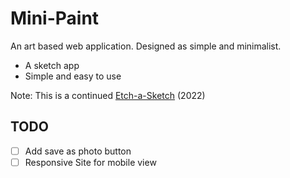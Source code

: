 # Mini-Paint

An art based web application. Designed as simple and minimalist.
- A sketch app
- Simple and easy to use

Note: This is a continued [Etch-a-Sketch](https://github.com/darkchinte/Etch-a-Sketch) (2022)

## TODO

- [ ] Add save as photo button
- [ ] Responsive Site for mobile view
